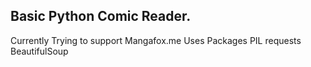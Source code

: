 Basic Python Comic Reader.
--

Currently Trying to support Mangafox.me
Uses Packages
PIL
requests
BeautifulSoup